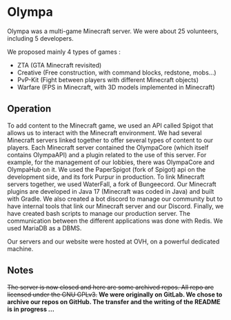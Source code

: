 # Olympa
Olympa was a multi-game Minecraft server. We were about 25 volunteers, including 5 developers.

We proposed mainly 4 types of games :
- ZTA (GTA Minecraft revisited)
- Creative (Free construction, with command blocks, redstone, mobs...)
- PvP-Kit (Fight between players with different Minecraft objects)
- Warfare (FPS in Minecraft, with 3D models implemented in Minecraft)

## Operation
To add content to the Minecraft game, we used an API called Spigot that allows us to interact with the Minecraft environment.
We had several Minecraft servers linked together to offer several types of content to our players.
Each Minecraft server contained the OlympaCore (which itself contains OlympaAPI) and a plugin related to the use of this server. For example, for the management of our lobbies, there was OlympaCore and OlympaHub on it.
We used the PaperSpigot (fork of Spigot) api on the development side, and its fork Purpur in production. To link Minecraft servers together, we used WaterFall, a fork of Bungeecord.
Our Minecraft plugins are developed in Java 17 (Minecraft was coded in Java) and built with Gradle.
We also created a bot discord to manage our community but to have internal tools that link our Minecraft server and our Discord.
Finally, we have created bash scripts to manage our production server.
The communication between the different applications was done with Redis. We used MariaDB as a DBMS.

Our servers and our website were hosted at OVH, on a powerful dedicated machine.

## Notes
~~The server is now closed and here are some archived repos. All repo are licensed under the GNU GPLv3.~~
**We were originally on GitLab. We chose to archive our repos on GitHub. The transfer and the writing of the README is in progress ...**
